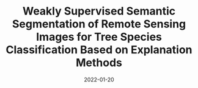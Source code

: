 ---
date: 2022-01-20

title:  Weakly Supervised Semantic Segmentation of Remote Sensing Images for Tree Species Classification Based on Explanation Methods

description: |
    This repository contains the code for our comparative study on explanation methods in the context of weakly supervised semantic segmentation for tree species mapping. In this study, four different deep learning explanation methods have been compared in terms of their: 1) segmentation accuracy; 2) model size; and 3) segmentation time. The code is written based on PyTorch.

repositories:
    - name: RS-WSSS @RSiM-Git
      link: https://git.tu-berlin.de/rsim/rs_wsss

accompanying_paper:
    title:  Weakly Supervised Semantic Segmentation of Remote Sensing Images for Tree Species Classification Based on Explanation Methods
    link: https://arxiv.org/pdf/2201.07495.pdf

contact_people:
    - name: Steve Ahlswede
      link: /team/members/steve-ahlswede

---